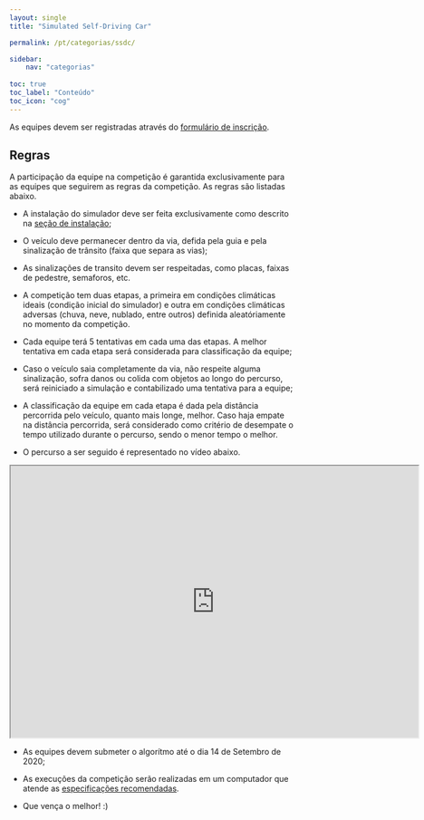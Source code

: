 ```yaml
---
layout: single
title: "Simulated Self-Driving Car"

permalink: /pt/categorias/ssdc/

sidebar:
    nav: "categorias"
    
toc: true
toc_label: "Conteúdo"
toc_icon: "cog"
---
```


As equipes devem ser registradas através do [formulário de inscrição]().



## Regras

A participação da equipe na competição é garantida exclusivamente para as equipes que seguirem as regras da competição. As regras são listadas abaixo.

 - A instalação do simulador deve ser feita exclusivamente como descrito na [seção de instalação](/AVL/pt/primeiros-passos/instalacao);

 - O veículo deve permanecer dentro da via, defida pela guia e pela sinalização de trânsito (faixa que separa as vias);

 - As sinalizações de transito devem ser respeitadas, como placas, faixas de pedestre, semaforos, etc.

 - A competição tem duas etapas, a primeira em condições climáticas ideais (condição inicial do simulador) e outra em condições climáticas adversas (chuva, neve, nublado, entre outros) definida aleatóriamente no momento da competição. 

 - Cada equipe terá 5 tentativas em cada uma das etapas. A melhor tentativa em cada etapa será considerada para classificação da equipe;

 - Caso o veículo saia completamente da via, não respeite alguma sinalização, sofra danos ou colida com objetos ao longo do percurso, será reiniciado a simulação e contabilizado uma tentativa para a equipe;

 - A classificação da equipe em cada etapa é dada pela distância percorrida pelo veículo, quanto mais longe, melhor. Caso haja empate na distância percorrida, será considerado como critério de desempate o tempo utilizado durante o percurso, sendo o menor tempo o melhor.

 - O percurso a ser seguido é representado no vídeo abaixo.

<iframe src="https://drive.google.com/file/d/16Fu8lZD8vtHpsnKibsl_IY7kl1gDx4ri/preview" width="720" height="480"></iframe>


 - As equipes devem submeter o algorítmo até o dia 14 de Setembro de 2020;

 - As execuções da competição serão realizadas em um computador que atende as [especificações recomendadas](/AVL/pt/primeiros-passos/pre-requisitos/#1-especificações-de-hardware-recomendada).

 - Que vença o melhor! :)